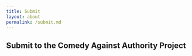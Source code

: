 ```yaml
---
title: Submit
layout: about
permalink: /submit.md
---
```


## Submit to the Comedy Against Authority Project

